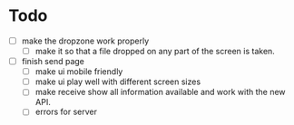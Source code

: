 # Todo

- [ ] make the dropzone work properly
  - [ ] make it so that a file dropped on any part of the screen is taken.
- [ ] finish send page
  - [ ] make ui mobile friendly
  - [ ] make ui play well with different screen sizes
  - [ ] make receive show all information available and work with the new API.
  - [ ] errors for server
